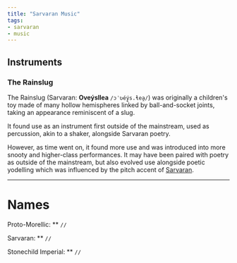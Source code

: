 ```yaml
---
title: "Sarvaran Music"
tags:
- sarvaran
- music
---
```


## Instruments
### The Rainslug
The Rainslug (Sarvaran: **Oveýsllea** `/ɔˈʋéý̯s.ɬea̯/`) was originally a children's toy made of many hollow hemispheres linked by ball-and-socket joints, taking an appearance reminiscent of a slug.

It found use as an instrument first outside of the mainstream, used as percussion, akin to a shaker, alongside Sarvaran poetry.

However, as time went on, it found more use and was introduced into more snooty and higher-class performances. It may have been paired with poetry as outside of the mainstream, but also evolved use alongside poetic yodelling which was influenced by the pitch accent of [Sarvaran](languages/morello-rudhiric/morellic/sarvaran/sarvaran.md).

---
# Names
Proto-Morellic: ** `//`

Sarvaran: ** `//`

Stonechild Imperial: ** `//`